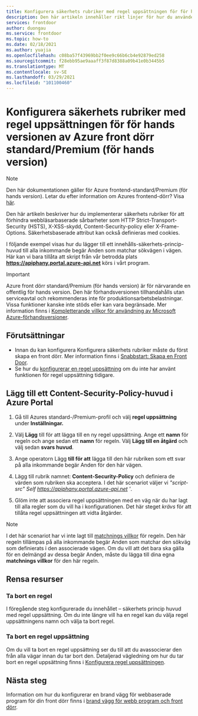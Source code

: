```yaml
---
title: Konfigurera säkerhets rubriker med regel uppsättningen för för hands versionen av Azure front dörr standard/Premium (för hands version)
description: Den här artikeln innehåller rikt linjer för hur du använder regel uppsättning för att konfigurera säkerhets rubriker.
services: frontdoor
author: duongau
ms.service: frontdoor
ms.topic: how-to
ms.date: 02/18/2021
ms.author: yuajia
ms.openlocfilehash: c08ba57f43969bb2f0ee9c66b6cb4e92879ed258
ms.sourcegitcommit: f28ebb95ae9aaaff3f87d8388a09b41e0b3445b5
ms.translationtype: MT
ms.contentlocale: sv-SE
ms.lasthandoff: 03/29/2021
ms.locfileid: "101100460"
---
```

# <a name="configure-security-headers-with-azure-front-door-standardpremium-preview-rule-set"></a>Konfigurera säkerhets rubriker med regel uppsättningen för för hands versionen av Azure front dörr standard/Premium (för hands version)

> [!Note]
> Den här dokumentationen gäller för Azure frontend-standard/Premium (för hands version). Letar du efter information om Azures frontend-dörr? Visa [här](../front-door-overview.md).

Den här artikeln beskriver hur du implementerar säkerhets rubriker för att förhindra webbläsarbaserade sårbarheter som HTTP Strict-Transport-Security (HSTS), X-XSS-skydd, Content-Security-policy eller X-Frame-Options. Säkerhetsbaserade attribut kan också definieras med cookies.

I följande exempel visas hur du lägger till ett innehålls-säkerhets-princip-huvud till alla inkommande begär Anden som matchar sökvägen i vägen. Här kan vi bara tillåta att skript från vår betrodda plats **https://apiphany.portal.azure-api.net** körs i vårt program.

> [!IMPORTANT]
> Azure front dörr standard/Premium (för hands version) är för närvarande en offentlig för hands version.
> Den här förhandsversionen tillhandahålls utan serviceavtal och rekommenderas inte för produktionsarbetsbelastningar. Vissa funktioner kanske inte stöds eller kan vara begränsade.
> Mer information finns i [Kompletterande villkor för användning av Microsoft Azure-förhandsversioner](https://azure.microsoft.com/support/legal/preview-supplemental-terms/).

## <a name="prerequisites"></a>Förutsättningar

* Innan du kan konfigurera Konfigurera säkerhets rubriker måste du först skapa en front dörr. Mer information finns i [Snabbstart: Skapa en Front Door](create-front-door-portal.md).
* Se hur du [konfigurerar en regel uppsättning](how-to-configure-rule-set.md) om du inte har använt funktionen för regel uppsättning tidigare.

## <a name="add-a-content-security-policy-header-in-azure-portal"></a>Lägg till ett Content-Security-Policy-huvud i Azure Portal

1. Gå till Azures standard-/Premium-profil och välj **regel uppsättning** under **Inställningar.**

1. Välj **Lägg** till för att lägga till en ny regel uppsättning. Ange ett **namn** för regeln och ange sedan ett **namn** för regeln. Välj **Lägg till en åtgärd** och välj sedan **svars huvud**.

1. Ange operatorn Lägg **till för att** lägga till den här rubriken som ett svar på alla inkommande begär Anden för den här vägen.

1. Lägg till rubrik namnet: **Content-Security-Policy** och definiera de värden som rubriken ska acceptera. I det här scenariot väljer vi *"script-src" Self https://apiphany.portal.azure-api.net '*.

1. Glöm inte att associera regel uppsättningen med en väg när du har lagt till alla regler som du vill ha i konfigurationen. Det här steget *krävs* för att tillåta regel uppsättningen att vidta åtgärder. 

> [!NOTE]
> I det här scenariot har vi inte lagt till [matchnings villkor](concept-rule-set-match-conditions.md) för regeln. Den här regeln tillämpas på alla inkommande begär Anden som matchar den sökväg som definierats i den associerade vägen. Om du vill att det bara ska gälla för en delmängd av dessa begär Anden, måste du lägga till dina egna **matchnings villkor** för den här regeln.

## <a name="clean-up-resources"></a>Rensa resurser

### <a name="deleting-a-rule"></a>Ta bort en regel

I föregående steg konfigurerade du innehållet – säkerhets princip huvud med regel uppsättning. Om du inte längre vill ha en regel kan du välja regel uppsättningens namn och välja ta bort regel. 

### <a name="deleting-a-rule-set"></a>Ta bort en regel uppsättning

Om du vill ta bort en regel uppsättning ser du till att du avassocierar den från alla vägar innan du tar bort den. Detaljerad vägledning om hur du tar bort en regel uppsättning finns i [Konfigurera regel uppsättningen](how-to-configure-rule-set.md).

## <a name="next-steps"></a>Nästa steg

Information om hur du konfigurerar en brand vägg för webbaserade program för din front dörr finns i [brand vägg för webb program och front dörr](../../web-application-firewall/afds/afds-overview.md).
